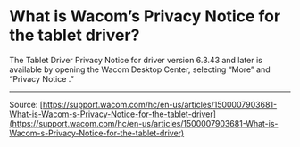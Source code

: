 # What is Wacom’s Privacy Notice for the tablet driver?

The Tablet Driver Privacy Notice for driver version 6.3.43 and later is available by opening the Wacom Desktop Center, selecting “More” and “Privacy Notice .”

---
Source: [https://support.wacom.com/hc/en-us/articles/1500007903681-What-is-Wacom-s-Privacy-Notice-for-the-tablet-driver](https://support.wacom.com/hc/en-us/articles/1500007903681-What-is-Wacom-s-Privacy-Notice-for-the-tablet-driver)
